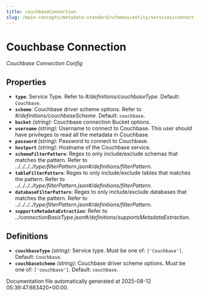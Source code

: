 ```yaml
---
title: couchbaseConnection
slug: /main-concepts/metadata-standard/schemas/entity/services/connections/database/couchbaseconnection
---
```


# Couchbase Connection

*Couchbase Connection Config*

## Properties

- **`type`**: Service Type. Refer to *#/definitions/couchbaseType*. Default: `Couchbase`.
- **`scheme`**: Couchbase driver scheme options. Refer to *#/definitions/couchbaseScheme*. Default: `couchbase`.
- **`bucket`** *(string)*: Couchbase connection Bucket options.
- **`username`** *(string)*: Username to connect to Couchbase. This user should have privileges to read all the metadata in Couchbase.
- **`password`** *(string)*: Password to connect to Couchbase.
- **`hostport`** *(string)*: Hostname of the Couchbase service.
- **`schemaFilterPattern`**: Regex to only include/exclude schemas that matches the pattern. Refer to *../../../../type/filterPattern.json#/definitions/filterPattern*.
- **`tableFilterPattern`**: Regex to only include/exclude tables that matches the pattern. Refer to *../../../../type/filterPattern.json#/definitions/filterPattern*.
- **`databaseFilterPattern`**: Regex to only include/exclude databases that matches the pattern. Refer to *../../../../type/filterPattern.json#/definitions/filterPattern*.
- **`supportsMetadataExtraction`**: Refer to *../connectionBasicType.json#/definitions/supportsMetadataExtraction*.
## Definitions

- **`couchbaseType`** *(string)*: Service type. Must be one of: `['Couchbase']`. Default: `Couchbase`.
- **`couchbaseScheme`** *(string)*: Couchbase driver scheme options. Must be one of: `['couchbase']`. Default: `couchbase`.


Documentation file automatically generated at 2025-08-12 05:39:47.683420+00:00.
